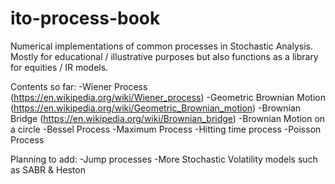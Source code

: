 # ito-process-book
Numerical implementations of common processes in Stochastic Analysis. Mostly for educational / illustrative purposes but also functions as a library for equities / IR models.

Contents  so far:
-Wiener Process (https://en.wikipedia.org/wiki/Wiener_process)
-Geometric Brownian Motion (https://en.wikipedia.org/wiki/Geometric_Brownian_motion)
-Brownian Bridge (https://en.wikipedia.org/wiki/Brownian_bridge)
-Brownian Motion on a circle
-Bessel Process
-Maximum Process
-Hitting time process
-Poisson Process

Planning to add:
-Jump processes
-More Stochastic Volatility models such as SABR & Heston
